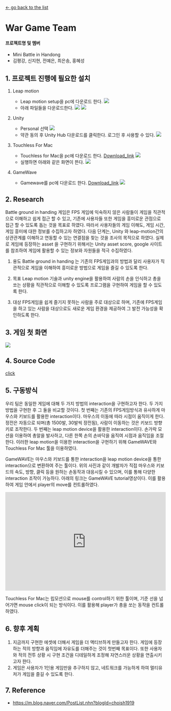 [← go back to the list](https://HandongHCI.github.io/HCI2018S)

# War Game Team

####  프로젝트명 및 멤버
- Mini Battle in Handong
- 김평강, 신지현, 전예은, 최은송, 홍혜성
  

##  1. 프로젝트 진행에 필요한 설치

1)	Leap motion
    - Leap motion setup을 pc에 다운로드 한다. 
    ![](img/1.png)
    - 아래 파일들을 다운로드한다. 
    ![](img/2.png)
    ![](img/3.png)

2)	Unity
    - Personal 선택
    ![](img/4.png)
    - 약관 동의 후 Unity Hub 다운로드를 클릭한다. 로그인 후 사용할 수 있다.
    ![](img/5.png)

3)	Touchless For Mac
    - Touchless for Mac을 pc에 다운로드 한다. [Download_link](https://gallery.leapmotion.com/touchless-for-mac/) 
    ![](img/6.png)
    - 실행하면 아래와 같은 화면이 뜬다.
    ![](img/7.png)

4)	GameWave
    - Gamewave를 pc에 다운로드 한다. [Download_link](http://uwyn.com/gamewave/)
    ![](img/8.png)



##  2. Research
Battle ground in handing 게임은 FPS 게임에 익숙하지 않은 사람들이 게임을 직관적으로 이해하고 쉽게 접근 할 수 있고, 기존에 사용자들 또한 게임을 흥미로운 관점으로 접근 할 수 있도록 돕는 것을 목표로 하였다. 따라서 사용자들의 게임 이해도, 게임 시간, 게임 흥미에 대한 정보를 수집하고자 하였다. 다음 단계는, Unity 와 leap-motion간의 상관관계를 이해하고 연동할 수 있는 연결점을 찾는 것을 조사의 목적으로 하였다. 실제로 게임에 등장하는 asset 을 구현하기 위해서는 Unity asset score, google 사이트를 참조하여 게임에 활용할 수 있는 정보와 자원들을 적극 수집하였다.

1) 용도
Battle ground in handing 는 기존의 FPS게임과의 방법과 달리 사용자가 직관적으로 게임을 이해하여 흥미로운 방법으로 게임을 즐길 수 있도록 한다.

2) 목표
Leap motion 기술과 unity engine을 활용하여 사람의 손을 인식하고 총을 쏘는 상황을 직관적으로 이해할 수 있도록 프로그램을 구현하여 게임을 할 수 있도록 한다.

3) 대상
FPS게임을 쉽게 즐기지 못하는 사람을 주로 대상으로 하며, 기존에 FPS게임을 하고 있는 사람을 대상으로도 새로운 게임 환경을 제공하여 그 발전 가능성을 확인하도록 한다.


##  3. 게임 첫 화면
![](img/9.png)


##  4. Source Code
[click](SourceCode)


##  5. 구동방식
우리 팀은 동일한 게임에 대해 두 가지 방법의 interaction을 구현하고자 한다. 두 가지 방법을 구현한 후 그 둘을 비교할 것이다. 첫 번째는 기존의 FPS게임방식과 유사하게 마우스와 키보드를 활용한 interaction이다.  마우스의 이동에 따라 시점이 움직이게 한다. 정전은 자동으로 되며(총 1500발, 30발씩 장전됨), 사람이 이동하는 것은 키보드 방향키로 조작한다. 두 번째는 leap motion device을 활용한 interaction이다. 손가락 모션을 이용하여 총알을 발사하고, 다른 한쪽 손의 손바닥을 움직여 시점과 움직임을 조절한다. 이러한 leap motion을 이용한 interaction을 구현하기 위해 GameWAVE와 Touchless For Mac 툴을 이용하였다.

GameWAVE는 마우스와 키보드를 통한 interaction을 leap motion device을 통한 interaction으로 변환하여 주는 툴이다. 위의 사진과 같이 개발자가 직접 마우스와 키보드의 속도, 방향, 클릭 등을 원하는 손동작과 대응시킬 수 있으며, 이를 통해 다양한 interaction 조작이 가능하다. 아래의 링크는 GameWAVE tutorial영상이다. 이를 활용하여 게임 안에서 player의 move를 컨트롤하였다.

<div style="position: relative; padding-bottom: 56.25%; padding-top: 25px; height: 0;"><iframe src="https://www.youtube.com/embed/bsQK3ab3YhQ" frameborder="0" allow="autoplay; encrypted-media" allowfullscreen style="position: absolute; top: 0; left: 0; width: 100%; height: 100%;"></iframe></div>
    
Touchless For Mac는 립모션으로 mouse를 control하기 위한 툴이며, 기준 선을 넘어가면 mouse click이 되는 방식이다. 이를 활용해 player가 총을 쏘는 동작을 컨트롤하였다. 


##  6. 향후 계획

1) 지금까지 구현한 에셋에 더해서 게임을 더 액티브하게 만들고자 한다. 게임에 등장하는 적의 방향과 움직임에 자유도를 더해주는 것이 첫번째 목표이다. 또한 사용자와 적의 전투 상황 시 구현 조건을 디테일하게 조정해 자연스러운 상황을 연출시키고자 한다. 
2) 게임은 사용자가 1인용 게임만을 추구하지 않고, 네트워크를 가능하게 하여 멀티유저가 게임을 즐길 수 있도록 한다.


##  7. Reference
- https://m.blog.naver.com/PostList.nhn?blogId=choish1919

